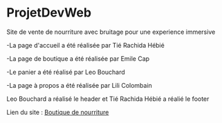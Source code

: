 # ProjetDevWeb

Site de vente de nourriture avec bruitage pour une experience immersive

-La page d'accueil a été réalisée par Tié Rachida Hébié

-La page de boutique a été réalisée par Emile Cap

 -Le panier a été réalisé par Leo Bouchard 

-La page à propos a été réalisée par Lili Colombain

Leo Bouchard a réalisé le header et Tié Rachida Hébié a réalié le footer 

Lien du site : [Boutique de nourriture](https://lilicolombain.github.io/Boutique/)
